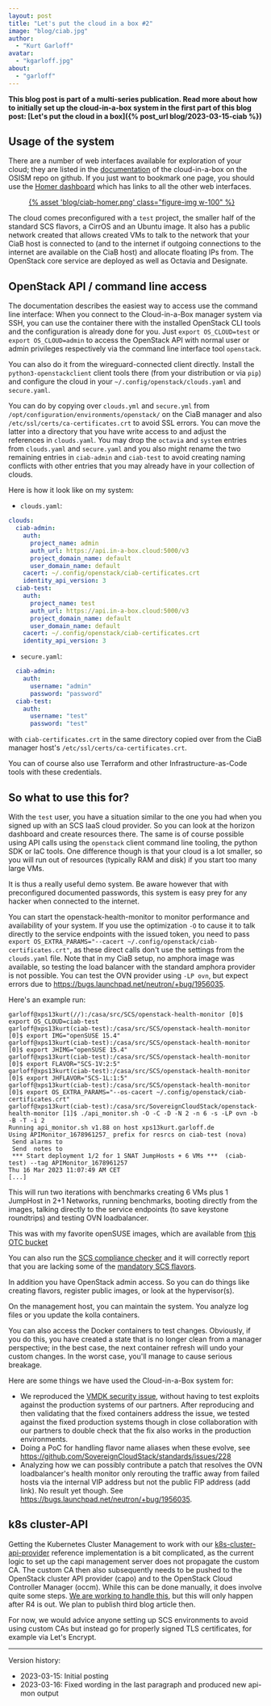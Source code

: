 ```yaml
---
layout: post
title: "Let's put the cloud in a box #2"
image: "blog/ciab.jpg"
author:
  - "Kurt Garloff"
avatar:
  - "kgarloff.jpg"
about:
  - "garloff"
---
```


**This blog post is part of a multi-series publication. Read more about how to initially set up
the cloud-in-a-box system in the first part of this blog post:
[Let's put the cloud in a box]({% post_url blog/2023-03-15-ciab %})**  

## Usage of the system

There are a number of web interfaces available for exploration of your cloud;
they are listed in the [documentation](https://github.com/osism/cloud-in-a-box/blob/main/README.md)
of the cloud-in-a-box on the OSISM repo on github. If you just want to bookmark one page, you should
use the [Homer dashboard](https://homer.services.in-a-box.cloud/) which has links to all the other
web interfaces.

<figure class="figure mx-auto d-block" style="width:100%">
  <a href="{% asset "blog/ciab-homer.png" @path %}" alt="Homer Screenshot">
    {% asset 'blog/ciab-homer.png' class="figure-img w-100" %}
  </a>
</figure>

The cloud comes preconfigured with a `test` project, the smaller half of the standard SCS flavors,
a CirrOS and an Ubuntu image. It also has a public network created that allows created VMs
to talk to the network that your CiaB host is connected to (and to the internet if outgoing
connections to the internet are available on the CiaB host) and allocate floating IPs from.
The OpenStack core service are deployed as well as Octavia and Designate.

## OpenStack API / command line access

The documentation describes the easiest way to access use the command line interface:
When you connect to the Cloud-in-a-Box manager system via SSH, you can use the container there
with the installed OpenStack CLI tools and the configuration is already done
for you. Just `export OS_CLOUD=test` or `export OS_CLOUD=admin` to access the
OpenStack API with normal user or admin privileges respectively via the
command line interface tool `openstack`.

You can also do it from the wireguard-connected client directly. Install the
`python3-openstackclient` client tools there (from your distribution or via `pip`)
and configure the cloud in your `~/.config/openstack/clouds.yaml` and `secure.yaml`.

You can do by copying over `clouds.yml` and `secure.yml` from `/opt/configuration/environments/openstack/`
on the CiaB manager and also `/etc/ssl/certs/ca-certificates.crt` to avoid
SSL errors. You can move the latter into a directory that you have write access
to and adjust the references in `clouds.yaml`. You may drop the `octavia` and `system`
entries from `clouds.yaml` and `secure.yaml` and you also might rename the two remaining
entries in `ciab-admin` and `ciab-test` to avoid creating naming conflicts with other
entries that you may already have in your collection of clouds.

Here is how it look like on my system:
* `clouds.yaml`:
```yaml
clouds:
  ciab-admin:
    auth:
      project_name: admin
      auth_url: https://api.in-a-box.cloud:5000/v3
      project_domain_name: default
      user_domain_name: default
    cacert: ~/.config/openstack/ciab-certificates.crt
    identity_api_version: 3
  ciab-test:
    auth:
      project_name: test
      auth_url: https://api.in-a-box.cloud:5000/v3
      project_domain_name: default
      user_domain_name: default
    cacert: ~/.config/openstack/ciab-certificates.crt
    identity_api_version: 3
```
* `secure.yaml`:
```yaml
  ciab-admin:
    auth:
      username: "admin"
      password: "password"
  ciab-test:
    auth:
      username: "test"
      password: "test"
```
with `ciab-certificates.crt` in the same directory copied over from the
CiaB manager host's `/etc/ssl/certs/ca-certificates.crt`.

You can of course also use Terraform and other Infrastructure-as-Code tools
with these credentials.

## So what to use this for?

With the `test` user, you have a situation similar to the one you had when you signed
up with an SCS IaaS cloud provider. So you can look at the horizon dashboard and
create resources there. The same is of course possible using API calls using the
`openstack` client command line tooling, the python SDK or IaC tools. One
difference though is that your cloud is a lot smaller, so you will run out
of resources (typically RAM and disk) if you start too many large VMs.

It is thus a really useful demo system. Be aware however that with preconfigured
documented passwords, this system is easy prey for any hacker when connected to
the internet.

You can start the openstack-health-monitor to monitor performance and availability
of your system. If you use the optimization `-O` to
cause it to talk directly to the service endpoints with the issued token, you need
to pass `export OS_EXTRA_PARAMS="--cacert ~/.config/openstack/ciab-certificates.crt"`,
as these direct calls don't use the settings from the `clouds.yaml` file. Note that
in my CiaB setup, no amphora image was available, so testing the load balancer
with the standard amphora provider is not possible. You can test the OVN provider
using `-LP ovn`, but expect errors due to <https://bugs.launchpad.net/neutron/+bug/1956035>.

Here's an example run:
```shell
garloff@xps13kurt(//):/casa/src/SCS/openstack-health-monitor [0]$ export OS_CLOUD=ciab-test
garloff@xps13kurt(ciab-test):/casa/src/SCS/openstack-health-monitor [0]$ export IMG="openSUSE 15.4"
garloff@xps13kurt(ciab-test):/casa/src/SCS/openstack-health-monitor [0]$ export JHIMG="openSUSE 15.4"
garloff@xps13kurt(ciab-test):/casa/src/SCS/openstack-health-monitor [0]$ export FLAVOR="SCS-1V:2:5"
garloff@xps13kurt(ciab-test):/casa/src/SCS/openstack-health-monitor [0]$ export JHFLAVOR="SCS-1L:1:5"
garloff@xps13kurt(ciab-test):/casa/src/SCS/openstack-health-monitor [0]$ export OS_EXTRA_PARAMS="--os-cacert ~/.config/openstack/ciab-certificates.crt"
garloff@xps13kurt(ciab-test):/casa/src/SovereignCloudStack/openstack-health-monitor [1]$ ./api_monitor.sh -O -C -D -N 2 -n 6 -s -LP ovn -b -B -T -i 2
Running api_monitor.sh v1.88 on host xps13kurt.garloff.de
Using APIMonitor_1678961257_ prefix for resrcs on ciab-test (nova)
 Send alarms to  
 Send  notes to  
 *** Start deployment 1/2 for 1 SNAT JumpHosts + 6 VMs ***  (ciab-test) --tag APIMonitor_1678961257
Thu 16 Mar 2023 11:07:49 AM CET
[...]

```
This will run two iterations with benchmarks creating 6 VMs plus 1 JumpHost
in 2+1 Networks, running benchmarks, booting directly from the images,
talking directly to the service endpoints (to save keystone roundtrips)
and testing OVN loadbalancer.

This was with my favorite openSUSE images, which are available from
[this OTC bucket](https://kfg.images.obs-website.eu-de.otc.t-systems.com/)

You can also run the [SCS compliance checker](https://github.com/SovereignCloudStack/standards/tree/main/Tests)
and it will correctly report that you are lacking some of the
[mandatory SCS flavors](https://github.com/SovereignCloudStack/standards/blob/main/Tests/iaas/SCS-Spec.MandatoryFlavors.verbose.yaml).

In addition you have OpenStack admin access. So you can do things like creating flavors,
register public images, or look at the hypervisor(s).

On the management host, you can maintain the system. You analyze log files or you
update the kolla containers.

You can also access the Docker containers to test changes. Obviously, if you do this,
you have created a state that is no longer clean from a manager perspective; in the
best case, the next container refresh will undo your custom changes. In the worst case,
you'll manage to cause serious breakage.

Here are some things we have used the Cloud-in-a-Box system for:
* We reproduced the [VMDK security issue](https://scs.community/security/2023/01/24/cve-2022-47951/),
  without having to test exploits against the production systems of our partners.
  After reproducing and then validating that the fixed containers address the issue,
  we tested against the fixed production systems though in close collaboration with our partners to
  double check that the fix also works in the production environments.
* Doing a PoC for handling flavor name aliases when these evolve, see
  <https://github.com/SovereignCloudStack/standards/issues/228>
* Analyzing how we can possibly contribute a patch that resolves the OVN loadbalancer's
  health monitor only rerouting the traffic away from failed hosts via the internal VIP
  address but not the public FIP address (add link). No result yet though.
  See <https://bugs.launchpad.net/neutron/+bug/1956035>.

## k8s cluster-API

Getting the Kubernetes Cluster Management to work with our
[k8s-cluster-api-provider](https://github.com/SovereignCloudStack/k8s-cluster-api-provider)
reference implementation is a bit complicated, as the current logic to set up
the capi management server does not propagate the custom CA. The custom CA
then also subsequently needs to be pushed to the OpenStack cluster API provider (capo)
and to the OpenStack Cloud Controller Manager (occm). While this can be done manually,
it does involve quite some steps.
[We are working to handle this](https://github.com/SovereignCloudStack/k8s-cluster-api-provider/issues/372),
but this will
only happen after R4 is out. We plan to publish third blog article then.

For now, we would advice anyone setting up SCS environments to avoid using custom CAs
but instead go for properly signed TLS certificates, for example via Let's Encrypt.

---
Version history:
* 2023-03-15: Initial posting
* 2023-03-16: Fixed wording in the last paragraph and produced new api-mon output
